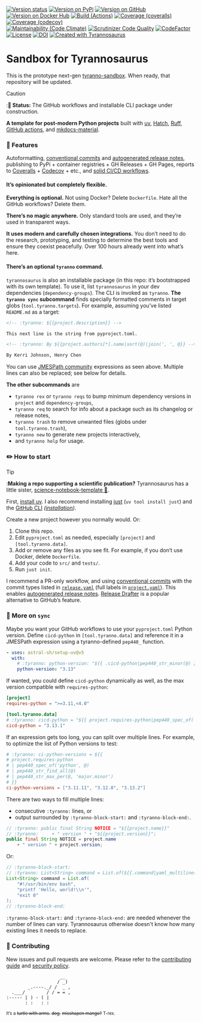 <!--
Render a jagged grid of badges.
Use line breaks to separate rows, not paragraphs; the latter looks ugly.
In GitHub-flavored Markdown, do this by ending the line with `\` .
-->
<!-- :tyranno: [![Version status](https://img.shields.io/pypi/status/${{project.name}}?label=Status)](https://pypi.org/project/${{project.name}})-->
<!-- :tyranno: [![Version on PyPi](https://badgen.net/pypi/v/${{project.name}}?label=PyPi)-->
<!-- :tyranno: [![Version on GitHub](https://badgen.net/github/release/${{.frag}}/stable?label=GitHub)](${{.frag}}/releases)-->
<!-- :tyranno: [![Version on Docker Hub](https://img.shields.io/docker/v/${{.frag}}?color=green&label=Docker%20Hub)](https://hub.docker.com/repository/docker/${{.frag}})\-->
<!-- :tyranno: [![Build (Actions)](https://img.shields.io/github/workflow/status/${{.frag}}/test?label=Tests)](${{.frag}}/actions)-->
<!-- :tyranno: [![Coverage (coveralls)](https://badgen.net/coveralls/c/github/${{project.name}}/${{project.name}}?label=Coveralls)](https://coveralls.io/github/${{.frag}}?branch=main)-->
<!-- :tyranno: [![Coverage (codecov)](https://badgen.net/codecov/c/github/${{.frag}}?label=CodeCov)](https://codecov.io/gh/${{.frag}})\-->
<!-- :tyranno: [![Maintainability (Code Climate)](https://badgen.net/codeclimate/maintainability/${{.frag}})](https://codeclimate.com/github/${{.frag}}/maintainability)-->
<!-- :tyranno: [![Scrutinizer Code Quality](https://scrutinizer-ci.com/g/${{.frag}}/badges/quality-score.png?b=main)](https://scrutinizer-ci.com/g/${{.frag}}/?branch=main)-->
<!-- :tyranno: [![CodeFactor](https://www.codefactor.io/repository/github/${{.frag}}/badge)](https://www.codefactor.io/repository/github/${{.frag}})\-->
<!-- :tyranno: [![License](https://badgen.net/pypi/license/${{project.name}}?label=License)](${{project.license.url}})-->
<!-- :tyranno: [![DOI](https://zenodo.org/badge/DOI/${{.doi}}.svg)](https://doi.org/${{.doi}})-->
<!-- :tyranno: [![Created with Tyrannosaurus](https://img.shields.io/badge/Created_with-tyranno-sandbox-0000ff.svg)](https://github.com/${{.frag}})-->

[![Version status](https://img.shields.io/pypi/status/tyranno-sandbox?label=Status)](https://pypi.org/project/tyranno-sandbox)
[![Version on PyPi](https://badgen.net/pypi/v/tyranno-sandbox?label=PyPi)](https://pypi.org/project/tyranno-sandbox)
[![Version on GitHub](https://badgen.net/github/release/dmyersturnbull/tyranno-sandbox/stable?label=GitHub)](https://github.com/dmyersturnbull/tyranno-sandbox/releases)
[![Version on Docker Hub](https://img.shields.io/docker/v/dmyersturnbull/tyranno-sandbox?color=green&label=Docker%20Hub)](https://hub.docker.com/repository/docker/dmyersturnbull/tyranno-sandbox)
[![Build (Actions)](https://img.shields.io/github/actions/workflow/status/dmyersturnbull/tyranno-sandbox/push-main.yml?label=Tests)](https://github.com/dmyersturnbull/tyranno-sandbox/actions)
[![Coverage (coveralls)](https://badgen.net/coveralls/c/github/dmyersturnbull/tyranno-sandbox?label=Coveralls)](https://coveralls.io/github/dmyersturnbull/tyranno-sandbox?branch=main)
[![Coverage (codecov)](https://badgen.net/codecov/c/github/dmyersturnbull/tyranno-sandbox?label=CodeCov)](https://codecov.io/gh/dmyersturnbull/tyranno-sandbox)\
[![Maintainability (Code Climate)](https://badgen.net/codeclimate/maintainability/dmyersturnbull/tyranno-sandbox)](https://codeclimate.com/github/dmyersturnbull/tyranno-sandbox/maintainability)
[![Scrutinizer Code Quality](https://scrutinizer-ci.com/g/dmyersturnbull/tyranno-sandbox/badges/quality-score.png?b=main)](https://scrutinizer-ci.com/g/dmyersturnbull/tyranno-sandbox/?branch=main)
[![CodeFactor](https://www.codefactor.io/repository/github/dmyersturnbull/tyranno-sandbox/badge)](https://www.codefactor.io/repository/github/dmyersturnbull/tyranno-sandbox)\
[![License](https://badgen.net/pypi/license/tyranno-sandbox?label=License)](https://opensource.org/licenses/Apache-2.0)
[![DOI](https://zenodo.org/badge/DOI/10.5281/zenodo.4485186.svg)](https://doi.org/10.5281/zenodo.4485186)
[![Created with Tyrannosaurus](https://img.shields.io/badge/Created_with-Tyrannosaurus-0000ff.svg)](https://github.com/dmyersturnbull/tyranno-sandbox)

# Sandbox for Tyrannosaurus

This is the prototype next-gen [tyranno-sandbox](https://github.com/dmyersturnbull/tyranno-sandbox).
When ready, that repository will be updated.

> [!CAUTION]
> :**🚧 Status:** The GitHub workflows and installable CLI package under construction.

**A template for post-modern Python projects**
built with
[uv](https://docs.astral.sh/uv/),
[Hatch](https://hatch.pypa.io/),
[Ruff](https://github.com/astral-sh/ruff),
[GitHub actions](https://docs.github.com/en/actions), and
[mkdocs-material](https://squidfunk.github.io/mkdocs-material/).

### 🎁 Features

Autoformatting,
[conventional commits](https://www.conventionalcommits.org/) and
[autogenerated release notes](https://docs.github.com/en/repositories/releasing-projects-on-github/automatically-generated-release-notes),
publishing to PyPi + container registries + GH Releases + GH Pages,
reports to [Coveralls](https://coveralls.io/) + [Codecov](https://codecov.io/) + etc.,
and [solid CI/CD workflows](https://github.com/dmyersturnbull/tyranno-sandbox/blob/main/.github/workflows).

#### It’s opinionated but completely flexible.

**Everything is optional.**
Not using Docker? Delete `Dockerfile`.
Hate all the GitHub workflows? Delete them.

**There’s no magic anywhere.**
Only standard tools are used, and they’re used in transparent ways.

**It uses modern and carefully chosen integrations.**
You don’t need to do the research, prototyping, and testing to determine
the best tools and ensure they coexist peacefully.
Over 100 hours already went into what’s here.

#### There’s an optional `tyranno` command.

`tyrannosaurus` is also an installable package (in this repo: it’s bootstrapped with its own template).
To use it, list `tyrannosaurus` in your dev dependencies (`dependency-groups`).
The CLI is invoked as `tyranno`.
**The `tyranno sync` subcommand** finds specially formatted comments in target globs (`tool.tyranno.targets`).
For example, assuming you’ve listed `README.md` as a target:

```markdown
<!-- :tyranno: ${{project.description}} -->

This next line is the string from pyproject.toml.

<!-- :tyranno: By ${{project.authors[*].name|sort(@)|join(', ', @}} -->

By Kerri Johnson, Henry Chen
```

You can use
[JMESPath community](https://jmespath.site/)
expressions as seen above.
Multiple lines can also be replaced; see below for details.

**The other subcommands** are

- `tyranno rex` or `tyranno reqs` to bump minimum dependency versions in `project` and `dependency-groups`,
- `tyranno req` to search for info about a package such as its changelog or release notes,
- `tyranno trash` to remove unwanted files (globs under `tool.tyranno.trash`),
- `tyranno new` to generate new projects interactively,
- and `tyranno help` for usage.

### ✏️ How to start

> [!TIP]
> :**Making a repo supporting a scientific publication?**
> Tyrannosaurus has a little sister,
> [science-notebook-template 🧪](https://github.com/dmyersturnbull/science-notebook-template).

First, [install uv](https://docs.astral.sh/uv/getting-started/installation/).
I also recommend installing [just](https://github.com/casey/just) (`uv tool install just`)
and the [GitHub CLI](https://cli.github.com/)
_([installation](https://github.com/cli/cli#installation))_.

Create a new project however you normally would.
Or:

1. Clone this repo.
2. Edit `pyproject.toml` as needed, especially `[project]` and `[tool.tyranno.data]`.
3. Add or remove any files as you see fit.
   For example, if you don’t use Docker, delete `Dockerfile`.
4. Add your code to `src/` and `tests/`.
5. Run `just init`.

I recommend a PR-only workflow, and using
[conventional commits](https://www.conventionalcommits.org/)
with the commit types listed in [`release.yaml`](.github/release.yaml)
(full labels in [`project.yaml`](.github/project.yaml)).
This enables
[autogenerated release notes](https://docs.github.com/en/repositories/releasing-projects-on-github/automatically-generated-release-notes).
[Release Drafter](https://github.com/release-drafter/release-drafter)
is a popular alternative to GitHub’s feature.

### 🎨 More on `sync`

Maybe you want your GitHub workflows to use your `pyproject.toml` Python version.
Define `cicd-python` in `[tool.tyranno.data]`
and reference it in a JMESPath expression using a tyranno-defined `pep440_` function.

```yaml
- uses: astral-sh/setup-uv@v5
  with:
    # :tyranno: python-version: "${{ .cicd-python|pep440_str_minor(@) }}"
    python-version: "3.13"
```

If wanted, you could define `cicd-python` dynamically as well,
as the max version compatible with `requires-python`:

```toml
[project]
requires-python = ">=3.11,<4.0"

[tool.tyranno.data]
# :tyranno: cicd-python = "${{ project.requires-python|pep440_spec_of('python', @)|pep440_spec_max(@) }}"
cicd-python = "3.13.1"
```

If an expression gets too long, you can split over multiple lines.
For example, to optimize the list of Python versions to test:

```toml
# :tyranno: ci-python-versions = ${{
# project.requires-python
# | pep440_spec_of('python', @)
# | pep440_str_find_all(@)
# | pep440_str_max_per(@, 'major.minor')
# }}
ci-python-versions = ["3.11.11", "3.12.8", "3.13.2"]
```

There are two ways to fill multiple lines:

- consecutive `:tyranno:` lines, or
- output surrounded by `:tyranno-block-start:` and `:tyranno-block-end:`.

```java
// :tyranno: public final String NOTICE = "${{project.name}}"
// :tyranno:     + " version " + "${{project.version}}";
public final String NOTICE = project.name
    + " version " + project.version;
```

Or:

```java
// :tyranno-block-start:
// :tyranno: List<String> command = List.of(${{.command|yaml_multiline(@, 4, true)}});
List<String> command = List.of(
    "#!/usr/bin/env bash",
    "printf 'Hello, world!\\n'",
    "exit 0"
);
// :tyranno-block-end:
```

`:tyranno-block-start:` and `:tyranno-block-end:` are needed whenever the number of lines can vary.
Tyrannosaurus otherwise doesn't know how many existing lines it needs to replace.

### 🍁 Contributing

New issues and pull requests are welcome.
Please refer to the [contributing guide](https://github.com/dmyersturnbull/tyranno-sandbox/blob/master/CONTRIBUTING.md)
and [security policy](https://github.com/dmyersturnbull/tyranno-sandbox/blob/main/SECURITY.md).

```text
                    __
                   / _)
        _.----._/ /  _ ,
  .___/        / / = = ,
:----- | ) - ( |
       : :   : :
```

<small>It’s a <s>turtle with arms.</s> <s>dog.</s> <s>misshapen mango?</s> T-rex.</small>

